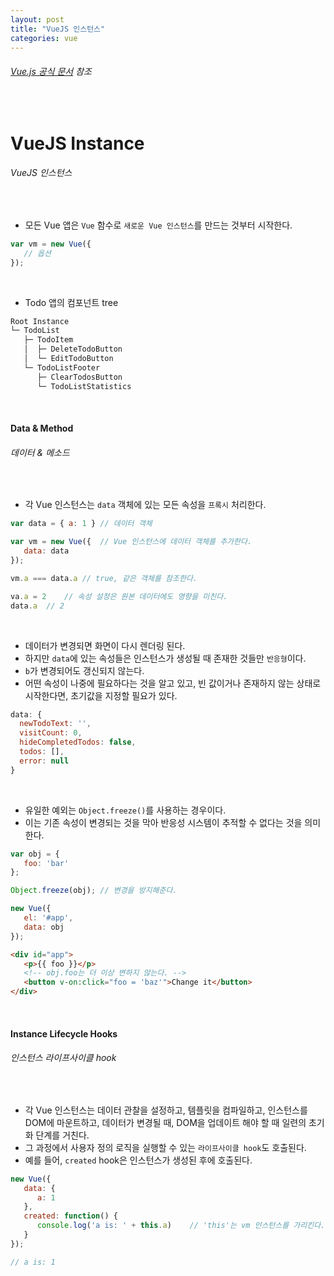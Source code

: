 ```yaml
---
layout: post
title: "VueJS 인스턴스"
categories: vue
---
```


###### [Vue.js 공식 문서](https://kr.vuejs.org/v2/guide/instance.html) 참조

<br>

# VueJS Instance

###### VueJS 인스턴스

<br>

- 모든 Vue 앱은 `Vue` 함수로 `새로운 Vue 인스턴스`를 만드는 것부터 시작한다.

```js
var vm = new Vue({
   // 옵션
});
```

<br>

- Todo 앱의 컴포넌트 tree

```js
Root Instance
└─ TodoList
   ├─ TodoItem
   │  ├─ DeleteTodoButton
   │  └─ EditTodoButton
   └─ TodoListFooter
      ├─ ClearTodosButton
      └─ TodoListStatistics
```

<br>

#### Data & Method

###### 데이터 & 메소드

<br>

- 각 Vue 인스턴스는 `data` 객체에 있는 모든 속성을 `프록시` 처리한다.

```js
var data = { a: 1 }	// 데이터 객체

var vm = new Vue({	// Vue 인스턴스에 데이터 객체를 추가한다.
   data: data
});

vm.a === data.a	// true, 같은 객체를 참조한다.

va.a = 2	// 속성 설정은 원본 데이터에도 영향을 미친다.
data.a	// 2
```

<br>

- 데이터가 변경되면 화면이 다시 렌더링 된다.
- 하지만 `data`에 있는 속성들은 인스턴스가 생성될 때 존재한 것들만 `반응형`이다.
- `b`가 변경되어도 갱신되지 않는다.
- 어떤 속성이 나중에 필요하다는 것을 알고 있고, 빈 값이거나 존재하지 않는 상태로 시작한다면, 초기값을 지정할 필요가 있다.

```js
data: {
  newTodoText: '',
  visitCount: 0,
  hideCompletedTodos: false,
  todos: [],
  error: null
}
```

<br>

- 유일한 예외는 `Object.freeze()`를 사용하는 경우이다.
- 이는 기존 속성이 변경되는 것을 막아 반응성 시스템이 추적할 수 없다는 것을 의미한다.

```js
var obj = {
   foo: 'bar'
};

Object.freeze(obj);	// 변경을 방지해준다.

new Vue({
   el: '#app',
   data: obj
});
```

```html
<div id="app">
   <p>{{ foo }}</p>
   <!-- obj.foo는 더 이상 변하지 않는다. -->
   <button v-on:click="foo = 'baz'">Change it</button>
</div>
```

<br>

#### Instance Lifecycle Hooks

###### 인스턴스 라이프사이클 hook

<br>

- 각 Vue 인스턴스는 데이터 관찰을 설정하고, 템플릿을 컴파일하고, 인스턴스를 DOM에 마운트하고, 데이터가 변경될 때, DOM을 업데이트 해야 할 때 일련의 초기화 단계를 거친다.
- 그 과정에서 사용자 정의 로직을 실행할 수 있는 `라이프사이클 hook`도 호출된다.
- 예를 들어, `created` hook은 인스턴스가 생성된 후에 호출된다.

```js
new Vue({
   data: {
      a: 1
   },
   created: function() {
      console.log('a is: ' + this.a)	// 'this'는 vm 인스턴스를 가리킨다.
   }
});

// a is: 1
```

<br>